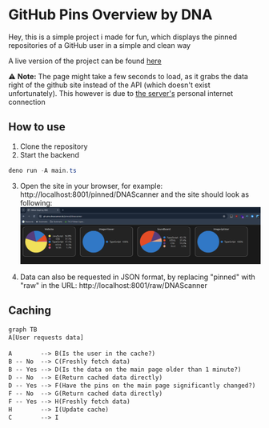 # GitHub Pins Overview by DNA

Hey, this is a simple project i made for fun, which displays the pinned repositories of a GitHub user in a simple and clean way

A live version of the project can be found [here](https://gh-pins.dnascanner.de/pinned/dnascanner)

⚠️ **Note:** The page might take a few seconds to load, as it grabs the data right of the github site instead of the API (which doesn't exist unfortunately). This however is due to <u>the server's</u> personal internet connection

## How to use

1. Clone the repository
2. Start the backend

```powershell
deno run -A main.ts
```

3. Open the site in your browser, for example: http://localhost:8001/pinned/DNAScanner and the site should look as following:
   ![Example](doc/1.png)

4. Data can also be requested in JSON format, by replacing "pinned" with "raw" in the URL: http://localhost:8001/raw/DNAScanner

## Caching

```mermaid
graph TB
A[User requests data]

A        --> B(Is the user in the cache?)
B -- No  --> C(Freshly fetch data)
B -- Yes --> D(Is the data on the main page older than 1 minute?)
D -- No  --> E(Return cached data directly)
D -- Yes --> F(Have the pins on the main page significantly changed?)
F -- No  --> G(Return cached data directly)
F -- Yes --> H(Freshly fetch data)
H        --> I(Update cache)
C        --> I
```
